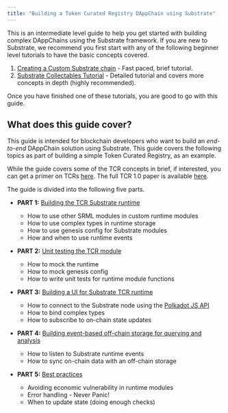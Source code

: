 ```yaml
---
title: "Building a Token Curated Registry DAppChain using Substrate"
---
```


This is an intermediate level guide to help you get started with building complex DAppChains using the Substrate framework. If you are new to Substrate, we recommend you first start with any of the following beginner level tutorials to have the basic concepts covered.

1. [Creating a Custom Substrate chain](https://substrate.readme.io/docs/creating-a-custom-substrate-chain) - Fast paced, brief tutorial.
2. [Substrate Collectables Tutorial](https://shawntabrizi.github.io/substrate-collectables-workshop/) - Detailed tutorial and covers more concepts in depth (highly recommended).

Once you have finished one of these tutorials, you are good to go with this guide.

## What does this guide cover?

This guide is intended for blockchain developers who want to build an _end-to-end_ DAppChain solution using Substrate. This guide covers the following topics as part of building a simple Token Curated Registry, as an example.

While the guide covers some of the TCR concepts in brief, if interested, you can get a primer on TCRs [here](https://www.gautamdhameja.com/token-curated-registries-explain-eli5-a5d4cce0ddbe/). The full TCR 1.0 paper is available [here](https://medium.com/@ilovebagels/token-curated-registries-1-0-61a232f8dac7).

The guide is divided into the following five parts.

* **PART 1:** [Building the TCR Substrate runtime](https://docs.substrate.dev/v1.0.0/docs/building-the-substrate-tcr-runtime)
    * How to use other SRML modules in custom runtime modules
    * How to use complex types in runtime storage
    * How to use genesis config for Substrate modules
    * How and when to use runtime events

* **PART 2:** [Unit testing the TCR module](https://docs.substrate.dev/v1.0.0/docs/unit-testing-the-tcr-runtime-module)
    * How to mock the runtime
    * How to mock genesis config
    * How to write unit tests for runtime module functions

* **PART 3:** [Building a UI for Substrate TCR runtime](https://docs.substrate.dev/v1.0.0/docs/building-a-ui-for-the-tcr-runtime)
    * How to connect to the Substrate node using the [Polkadot JS API](https://polkadot.js.org/api/)
    * How to bind complex types
    * How to subscribe to on-chain state updates

* **PART 4:** [Building event-based off-chain storage for querying and analysis](https://docs.substrate.dev/v1.0.0/docs/building-an-event-based-off-chain-storage)
    * How to listen to Substrate runtime events
    * How to sync on-chain data with an off-chain storage

* **PART 5:** [Best practices](https://docs.substrate.dev/v1.0.0/docs/tcr-tutorial-best-practices)
    * Avoiding economic vulnerability in runtime modules
    * Error handling - Never Panic!
    * When to update state (doing enough checks)